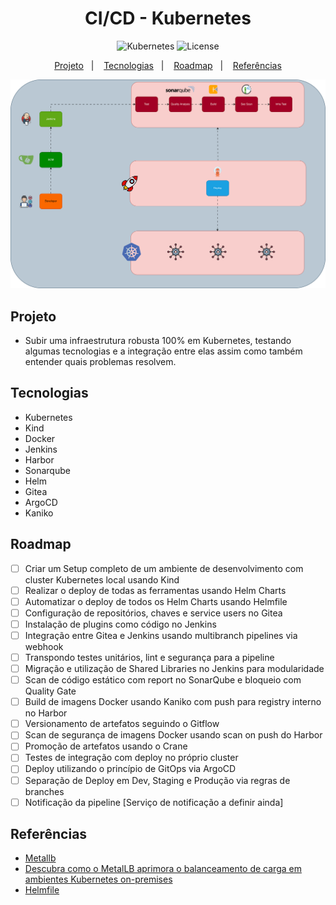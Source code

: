 <h1 align="center"> CI/CD - Kubernetes </h1>

<p align="center">
  <img alt="Kubernetes" src="https://img.shields.io/static/v1?label=Kubernetes&message=Deploy&color=8257E5&labelColor=000000"  />
  <img alt="License" src="https://img.shields.io/static/v1?label=license&message=MIT&color=49AA26&labelColor=000000">
</p>

<p align="center">
  <a href="#-projeto">Projeto</a>&nbsp;&nbsp;&nbsp;|&nbsp;&nbsp;&nbsp;
  <a href="#-tecnologias">Tecnologias</a>&nbsp;&nbsp;&nbsp;|&nbsp;&nbsp;&nbsp;
  <a href="#-roadmap">Roadmap</a>&nbsp;&nbsp;&nbsp;|&nbsp;&nbsp;&nbsp;
  <a href="#-referências">Referências</a>
</p>

<p align="center">
  <img alt="CI/CD" src="images/cicd-kubernetes.svg">
</p>


## Projeto

- Subir uma infraestrutura robusta 100% em Kubernetes, testando algumas tecnologias e a integração entre elas assim como também entender quais problemas resolvem. 

## Tecnologias

- Kubernetes
- Kind
- Docker
- Jenkins
- Harbor
- Sonarqube
- Helm
- Gitea
- ArgoCD
- Kaniko

## Roadmap

- [ ] Criar um Setup completo de um ambiente de desenvolvimento com cluster Kubernetes local usando Kind 
- [ ] Realizar o deploy de todas as ferramentas usando Helm Charts
- [ ] Automatizar o deploy de todos os Helm Charts usando Helmfile
- [ ] Configuração de repositórios, chaves e service users no Gitea
- [ ] Instalação de plugins como código no Jenkins
- [ ] Integração entre Gitea e Jenkins usando multibranch pipelines via webhook
- [ ] Transpondo testes unitários, lint e segurança para a pipeline
- [ ] Migração e utilização de Shared Libraries no Jenkins para modularidade
- [ ] Scan de código estático com report no SonarQube e bloqueio com Quality Gate
- [ ] Build de imagens Docker usando Kaniko com push para registry interno no Harbor
- [ ] Versionamento de artefatos seguindo o Gitflow
- [ ] Scan de segurança de imagens Docker usando scan on push do Harbor
- [ ] Promoção de artefatos usando o Crane
- [ ] Testes de integração com deploy no próprio cluster
- [ ] Deploy utilizando o princípio de GitOps via ArgoCD
- [ ] Separação de Deploy em Dev, Staging e Produção via regras de branches
- [ ] Notificação da pipeline [Serviço de notificação a definir ainda]

## Referências
- [Metallb](https://metallb.io/)
- [Descubra como o MetalLB aprimora o balanceamento de carga em ambientes Kubernetes on-premises](https://blog.4linux.com.br/instalando-e-configurando-o-metallb-em-um-ambiente-on-premises/)
- [Helmfile](https://helmfile.readthedocs.io/en/latest/#installation)


